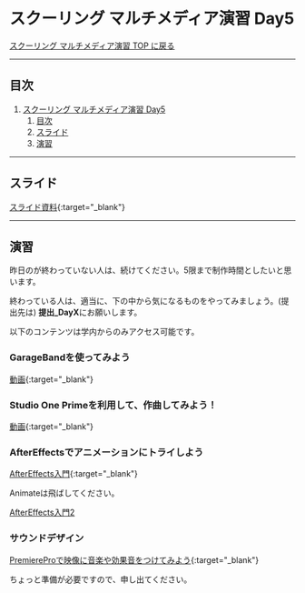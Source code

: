 # スクーリング マルチメディア演習 Day5

[スクーリング マルチメディア演習 TOP に戻る](./index.md)

---

## 目次

1. [スクーリング マルチメディア演習 Day5](#スクーリング-マルチメディア演習-day5)
   1. [目次](#目次)
   2. [スライド](#スライド)
   3. [演習](#演習)

---

## スライド

[スライド資料](./SMS_day5slide.pdf){:target="_blank"}

---
## 演習
昨日のが終わっていない人は、続けてください。5限まで制作時間としたいと思います。

終わっている人は、適当に、下の中から気になるものをやってみましょう。(提出先は)
**提出_DayX**にお願いします。

以下のコンテンツは学内からのみアクセス可能です。


### GarageBandを使ってみよう
[動画](http://nas1-mc.thu.ac.jp/~o.kobayashi/2020BasicTrainingInDigitalDesignSkillsII/2020BTinDDS2_04.html
){:target="_blank"}


### Studio One Primeを利用して、作曲してみよう！
[動画](http://nas1-mc.thu.ac.jp/~o.kobayashi/2021Schooling/mov_schooling2020/day5/sound.mp4){:target="_blank"}


### AfterEffectsでアニメーションにトライしよう
[AfterEffects入門](http://nas1-mc.thu.ac.jp/~o.kobayashi/2020BasicTrainingInDigitalDesignSkillsII/2020BTinDDS2_07.html){:target="_blank"}

Animateは飛ばしてください。

[AfterEffects入門2](http://nas1-mc.thu.ac.jp/~o.kobayashi/2020BasicTrainingInDigitalDesignSkillsII/2020BTinDDS2_08.html)

### サウンドデザイン
[PremiereProで映像に音楽や効果音をつけてみよう](http://nas1-mc.thu.ac.jp/~o.kobayashi/2021OC/topic_sounddesign.html){:target="_blank"}

ちょっと準備が必要ですので、申し出てください。

